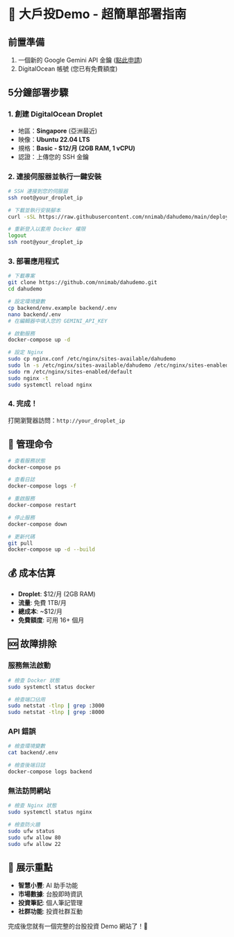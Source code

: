 # 🚀 大戶投Demo - 超簡單部署指南

## 前置準備
1. 一個新的 Google Gemini API 金鑰 ([點此申請](https://makersuite.google.com/app/apikey))
2. DigitalOcean 帳號 (您已有免費額度)

## 5分鐘部署步驟

### 1. 創建 DigitalOcean Droplet
- 地區：**Singapore** (亞洲最近)
- 映像：**Ubuntu 22.04 LTS**
- 規格：**Basic - $12/月 (2GB RAM, 1 vCPU)**
- 認證：上傳您的 SSH 金鑰

### 2. 連接伺服器並執行一鍵安裝
```bash
# SSH 連接到您的伺服器
ssh root@your_droplet_ip

# 下載並執行安裝腳本
curl -sSL https://raw.githubusercontent.com/nnimab/dahudemo/main/deploy-simple.sh | bash

# 重新登入以套用 Docker 權限
logout
ssh root@your_droplet_ip
```

### 3. 部署應用程式
```bash
# 下載專案
git clone https://github.com/nnimab/dahudemo.git
cd dahudemo

# 設定環境變數
cp backend/env.example backend/.env
nano backend/.env
# 在編輯器中填入您的 GEMINI_API_KEY

# 啟動服務
docker-compose up -d

# 設定 Nginx
sudo cp nginx.conf /etc/nginx/sites-available/dahudemo
sudo ln -s /etc/nginx/sites-available/dahudemo /etc/nginx/sites-enabled/
sudo rm /etc/nginx/sites-enabled/default
sudo nginx -t
sudo systemctl reload nginx
```

### 4. 完成！
打開瀏覽器訪問：`http://your_droplet_ip`

## 🔧 管理命令

```bash
# 查看服務狀態
docker-compose ps

# 查看日誌
docker-compose logs -f

# 重啟服務
docker-compose restart

# 停止服務
docker-compose down

# 更新代碼
git pull
docker-compose up -d --build
```

## 💰 成本估算
- **Droplet**: $12/月 (2GB RAM)
- **流量**: 免費 1TB/月
- **總成本**: ~$12/月
- **免費額度**: 可用 16+ 個月

## 🆘 故障排除

### 服務無法啟動
```bash
# 檢查 Docker 狀態
sudo systemctl status docker

# 檢查端口佔用
sudo netstat -tlnp | grep :3000
sudo netstat -tlnp | grep :8000
```

### API 錯誤
```bash
# 檢查環境變數
cat backend/.env

# 檢查後端日誌
docker-compose logs backend
```

### 無法訪問網站
```bash
# 檢查 Nginx 狀態
sudo systemctl status nginx

# 檢查防火牆
sudo ufw status
sudo ufw allow 80
sudo ufw allow 22
```

## 📱 展示重點
- **智慧小豐**: AI 助手功能
- **市場數據**: 台股即時資訊
- **投資筆記**: 個人筆記管理
- **社群功能**: 投資社群互動

完成後您就有一個完整的台股投資 Demo 網站了！🎉 
